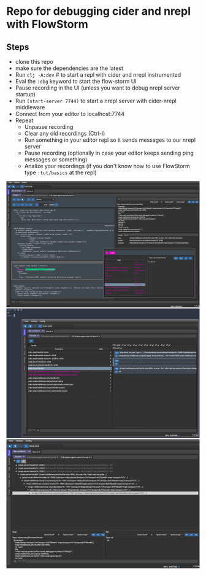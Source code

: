 # Repo for debugging cider and nrepl with FlowStorm

## Steps

- clone this repo
- make sure the dependencies are the latest
- Run `clj -A:dev` # to start a repl with cider and nrepl instrumented
- Eval the `:dbg` keyword to start the flow-storm UI
- Pause recording in the UI (unless you want to debug nrepl server startup)
- Run `(start-server 7744)` to start a nrepl server with cider-nrepl middleware
- Connect from your editor to localhost:7744
- Repeat
  - Unpause recording
  - Clear any old recordings (Ctrl-l)
  - Run something in your editor repl so it sends messages to our nrepl server
  - Pause recording (optionally in case your editor keeps sending ping messages or something)
  - Analize your recordings (if you don't know how to use FlowStorm type `:tut/basics` at the repl)
  
![demo1](./screenshots/screenshot1.png)
![demo2](./screenshots/screenshot2.png)
![demo3](./screenshots/screenshot3.png)
